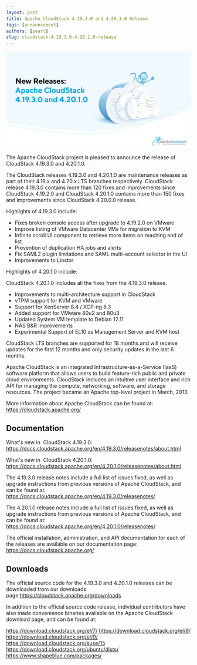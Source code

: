 ```yaml
---
layout: post
title: Apache CloudStack 4.19.3.0 and 4.20.1.0 Release
tags: [announcement]
authors: [pearl]
slug: cloudstack-4.19.3.0-4.20.1.0-release
---
```


[![](banner.png "Apache CloudStack 4.19.3.0 and 4.20.1.0 Release")](/blog/cloudstack-4.19.3.0-4.20.1.0-release)

The Apache CloudStack project is pleased to announce the release of CloudStack 4.19.3.0 and 4.20.1.0.

The CloudStack releases 4.19.3.0 and 4.20.1.0 are maintenance releases as part of their 4.19.x and 4.20.x LTS branches respectively. CloudStack release 4.19.3.0 contains more than 120 fixes and improvements since CloudStack 4.19.2.0 and CloudStack 4.20.1.0 contains more than 150 fixes and improvements since CloudStack 4.20.0.0 release.

Highlights of 4.19.3.0 include:
<!-- truncate -->

* Fixes broken console access after upgrade to 4.19.2.0 on VMware
* Improve listing of VMware Datacenter VMs for migration to KVM
* Infinite scroll UI component to retrieve more items on reaching end of list
* Prevention of duplication HA jobs and alerts
* Fix SAML2 plugin limitations and SAML multi-account selector in the UI
* Improvements to Linstor


Highlights of 4.20.1.0 include:
<!-- truncate -->

CloudStack 4.20.1.0 includes all the fixes from the 4.19.3.0 release.
* Improvements to multi-architecture support in CloudStack
* vTPM support for KVM and VMware
* Support for XenServer 8.4 / XCP-ng 8.3
* Added support for VMware 80u2 and 80u3
* Updated System VM template to Debian 12.11
* NAS B&R improvements
* Experimental Support of EL10 as Management Server and KVM host


CloudStack LTS branches are supported for 18 months and will receive updates for the first 12 months and only security updates in the last 6 months.

Apache CloudStack is an integrated Infrastructure-as-a-Service (IaaS) software platform that allows users to build feature-rich public and private cloud environments. CloudStack includes an intuitive user interface and rich API for managing the compute, networking, software, and storage resources. The project became an Apache top-level project in March, 2013.

More information about Apache CloudStack can be found at:
https://cloudstack.apache.org/

## Documentation

What's new in  CloudStack 4.19.3.0:
https://docs.cloudstack.apache.org/en/4.19.3.0/releasenotes/about.html

What's new in  CloudStack 4.20.1.0:
https://docs.cloudstack.apache.org/en/4.20.1.0/releasenotes/about.html

The 4.19.3.0 release notes include a full list of issues fixed, as well as upgrade instructions from previous versions of Apache CloudStack, and can be found at:
https://docs.cloudstack.apache.org/en/4.19.3.0/releasenotes/

The 4.20.1.0 release notes include a full list of issues fixed, as well as upgrade instructions from previous versions of Apache CloudStack, and can be found at:
https://docs.cloudstack.apache.org/en/4.20.1.0/releasenotes/

The official installation, administration, and API documentation for each of the releases are available on our documentation page:
https://docs.cloudstack.apache.org/

## Downloads

The official source code for the 4.19.3.0 and 4.20.1.0 releases can be downloaded from our downloads page:https://cloudstack.apache.org/downloads

In addition to the official source code release, individual contributors have also made convenience binaries available on the Apache CloudStack download page, and can be found at:

https://download.cloudstack.org/el/7/
https://download.cloudstack.org/el/8/
https://download.cloudstack.org/el/9/
https://download.cloudstack.org/suse/15
https://download.cloudstack.org/ubuntu/dists/
https://www.shapeblue.com/packages/
